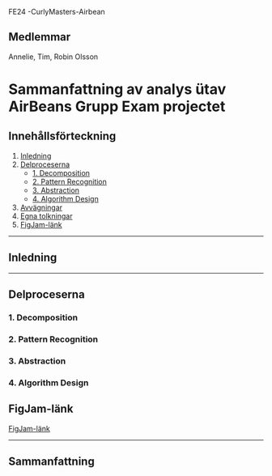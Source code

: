FE24 -CurlyMasters-Airbean

## Medlemmar
Annelie,  Tim,  Robin Olsson

# Sammanfattning av analys ütav AirBeans Grupp Exam projectet

## Innehållsförteckning
1. [Inledning](#inledning)
2. [Delproceserna](#Delproceserna)
   - [1. Decomposition](#1-decomposition)
   - [2. Pattern Recognition](#2-pattern-recognition)
   - [3. Abstraction](#3-abstraction)
   - [4. Algorithm Design](#4-algorithm-design)
3. [Avvägningar](#avvägningar)
4. [Egna tolkningar](#egna-tolkningar)
5. [FigJam-länk](#figjam-länk)

---

## Inledning

---

## Delproceserna

### 1. Decomposition


### 2. Pattern Recognition


### 3. Abstraction

### 4. Algorithm Design

## FigJam-länk
[FigJam-länk](https://www.figma.com/board/kLvAu1ZHqKvCmhmCREccaG/Untitled?node-id=0-1&t=KXElxxBsSSgIeuBI-1)

---

## Sammanfattning
